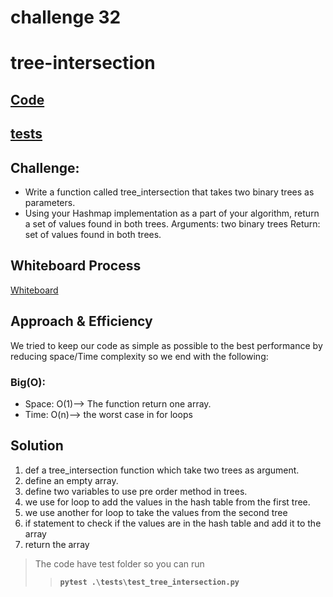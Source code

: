 # challenge 32
# tree-intersection


## [Code](tree-intersection.py)
## [tests](../tests/test_tree_intersection.py)

## Challenge:  
- Write a function called tree_intersection that takes two binary trees as parameters.
- Using your Hashmap implementation as a part of your algorithm, return a set of values found in both trees.
Arguments: two binary trees
Return: set of values found in both trees.

## Whiteboard Process
[Whiteboard](cc32f.jpg)

## Approach & Efficiency
We tried to keep our code as simple as possible to the best performance by reducing space/Time complexity
so we end with the following:

### Big(O):
- Space: O(1)--> The function return one array.
- Time: O(n)--> the worst case in for loops


## Solution

1. def a  tree_intersection function which take two trees as argument.
2. define an empty array.
3. define two variables to use pre order method in trees.
4. we use for loop to add the values in the hash table from the first tree.
5. we use another for loop to take the values from the second tree 
6. if statement to check if the values are in the hash table and add it to the array
7. return the array

>The code have test folder so you can run 
> >**`pytest .\tests\test_tree_intersection.py`** 

